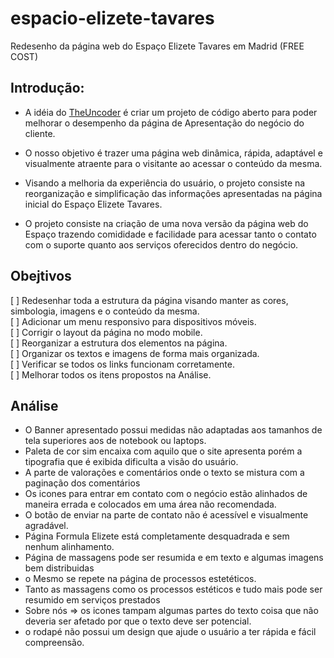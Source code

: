 # espacio-elizete-tavares
Redesenho da página web do Espaço Elizete Tavares em Madrid (FREE COST)

## Introdução:

- A idéia do [TheUncoder](http://theuncoder.ntelify.app) é criar um projeto de código aberto para poder melhorar o 
desempenho da página de Apresentação do negócio do cliente. 

- O nosso objetivo é trazer uma página web dinâmica, rápida, adaptável  e visualmente atraente para o visitante ao acessar
o conteúdo da mesma. 

- Visando a melhoria da experiência do usuário, o projeto consiste na reorganização e simplificação das informações apresentadas na página inicial do Espaço Elizete Tavares. 

- O projeto consiste na criação de uma nova versão da página web do Espaço trazendo comididade e facilidade para acessar tanto o contato com o suporte quanto aos serviços oferecidos dentro do negócio. 

## Obejtivos

[ ] Redesenhar toda a estrutura da página visando manter as cores, simbologia, imagens e o conteúdo da mesma. <br>
[ ] Adicionar um menu responsivo para dispositivos móveis.<br>
[ ] Corrigir o layout da página no modo mobile.<br>
[ ] Reorganizar a estrutura dos elementos na página.<br>
[ ] Organizar os textos e imagens de forma mais organizada.<br>
[ ] Verificar se todos os links funcionam corretamente.<br>
[ ] Melhorar todos os itens propostos na Análise.
 
## Análise

- O Banner apresentado possui medidas não adaptadas aos tamanhos de tela superiores aos de notebook ou laptops. <br>
- Paleta de cor sim encaixa com aquilo que o site apresenta porém a tipografia que é exibida dificulta a visão do usuário. <br>
- A parte de valorações e comentários onde o texto se mistura com a paginação dos comentários
- Os icones para entrar em contato com o negócio estão alinhados de maneira errada e colocados em uma área não recomendada. <br>
- O botão de enviar na parte de contato não é acessível e visualmente agradável. <br>
- Página Formula Elizete está completamente desquadrada e sem nenhum alinhamento. <br>
- Página de massagens pode ser resumida e em texto e algumas imagens bem distribuidas <br>
- o Mesmo se repete na página de processos estetéticos. <br>
- Tanto as massagens como os processos estéticos e tudo mais pode ser resumido em serviços prestados <br>
- Sobre nós => os icones tampam algumas partes do texto coisa que não deveria ser afetado por que o texto deve ser potencial. 
- o rodapé não possui um design que ajude o usuário a ter rápida e fácil compreensão. 
